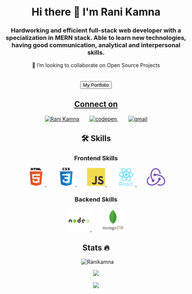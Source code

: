 <h1 align='center'>Hi there 👋 I'm Rani Kamna</h1>
<h3 align='center'>Hardworking and efficient full-stack web developer with a specialization in MERN stack. Able to learn new technologies, having good communication, analytical and interpersonal skills.</h3>
<!-- <li align="center">🌱 I’m currently learning Data Structure and MERN Stack</li> -->
<p align="center">👯 I’m looking to collaborate on Open Source Projects</p>
<h2 align='center'>
        <a href="https://rani-kamna-portfolio.vercel.app/"  target='_blank'>
        <button>My Portfolio</button>
</h2>
</p>

<!--
**RaniKamna/RaniKamna** is a ✨ _special_ ✨ repository because its `README.md` (this file) appears on your GitHub profile.

Here are some ideas to get you started:
- 🔭 I’m currently working on ...
- 🤔 I’m looking for help with ...
- 💬 Ask me about ...
- 📫 How to reach me: ...
- 😄 Pronouns: ...
- ⚡ Fun fact: ...
- 👷 
-->


<!-- <h2 align="center"> 🙋‍♂️ About me </h2> -->
<h2  align="center">Connect on</h2>
<p align="center">
<a href="https://www.linkedin.com/in/rani-kamna-b12b10197/" target="blank"><img align="center" src="https://raw.githubusercontent.com/rahuldkjain/github-profile-readme-generator/master/src/images/icons/Social/linked-in-alt.svg" alt="Rani Kamna" height="50" width="50"/></a>&nbsp;&nbsp;&nbsp;&nbsp;&nbsp;&nbsp;
<a href="https://codepen.io/ranik">
        <img src="https://cdn.freelogovectors.net/wp-content/uploads/2018/03/codepen-button-logo.png" alt="codepen" width='50' height='50' align='center'/>
</a>&nbsp;&nbsp;&nbsp;&nbsp;&nbsp;&nbsp;
<a href="mailto:ranikamna7251@gmail.com">  <img src="http://pngimg.com/uploads/google/google_PNG19639.png" alt="gmail" width='50' height='50'  align='center' /></a>
</p>
<h2 align="center">🛠 Skills</h2>
<h3 align="center">Frontend Skills</h3>
 <p align='center'>
        <a href="https://www.w3.org/html/" target="_blank"  align="center">
   <img src="https://raw.githubusercontent.com/devicons/devicon/master/icons/html5/html5-original-wordmark.svg" alt="html5" width="50" height="50" />
 </a>&nbsp;&nbsp;&nbsp;&nbsp;&nbsp;&nbsp;
 <a href="https://www.w3schools.com/css/" target="_blank">
    <img src="https://raw.githubusercontent.com/devicons/devicon/master/icons/css3/css3-original-wordmark.svg" alt="css3" width="50" height="50" />
 </a>&nbsp;&nbsp;&nbsp;&nbsp;&nbsp;&nbsp;
 <a href="https://developer.mozilla.org/en-US/docs/Web/JavaScript" target="_blank">
    <img src="https://raw.githubusercontent.com/devicons/devicon/master/icons/javascript/javascript-original.svg" alt="javascript" width="50" height="50" />
 </a>&nbsp;&nbsp;&nbsp;&nbsp;&nbsp;&nbsp;
 <a href="https://reactjs.org/" target="_blank">
    <img src="https://raw.githubusercontent.com/devicons/devicon/master/icons/react/react-original-wordmark.svg" alt="react" width="50" height="50" />
 </a>&nbsp;&nbsp;&nbsp;&nbsp;&nbsp;&nbsp;
 <a href="https://react-redux.js.org/introduction/getting-started">
    <img src="https://raw.githubusercontent.com/devicons/devicon/master/icons/redux/redux-original.svg" alt="redux" width="50" height="50" />
 </a>
 </p>
 <h3 align="center">Backend Skills</h3>
 <p align='center'>
         <a href="https://developer.mozilla.org/en-US/docs/Learn/Server-side/Express_Nodejs" target='_blank'>
    <img src="https://raw.githubusercontent.com/devicons/devicon/master/icons/nodejs/nodejs-original-wordmark.svg" alt="nodejs" width="60" height="60" />
 </a>&nbsp;&nbsp;&nbsp;&nbsp;&nbsp;&nbsp;
 <a href="https://docs.mongodb.com/manual/reference/command/">
     <img src="https://raw.githubusercontent.com/devicons/devicon/master/icons/mongodb/mongodb-original-wordmark.svg" alt="mongodb" width="60" height="60" />
 </a>
</p>
<h2 align="center">Stats  🔥</h2>
<p align="center">&nbsp;
<!--         <img align="center" src="https://github-readme-stats.vercel.app/api?username=RaniKamna&show_icons=true&locale=en" alt="RaniKamna" /> -->
        <img src="https://github-readme-stats.vercel.app/api?username=Ranikamna&show_icons=true&theme=radical&count_private=true&border_color=444&title_color=FC6401&icon_color=FC6401&bg_color=0D111700&text_color=969696&custom_title=Ranikamna+Github Stats"height:"200"  alt="Ranikamna" />

</p>
<p align="center">
<!--         <img align="center" src="https://github-readme-streak-stats.herokuapp.com/?user=RaniKamna&" alt="RaniKamna" /> -->
         <img width="400px" height:"200" src="http://github-readme-streak-stats.herokuapp.com?user=Ranikamna&border_color=444&background=0D111700&border=943BDD00&fire=CB0044&sideNums=FC6401&currStreakLabel=ff96e6e&currStreakNum=969696&sideLabels=FC6401&dates=969696&stroke=7F1DA2" />
</p>
<p align="center">
<!--         <img align="center" src="https://github-readme-stats.vercel.app/api/top-langs?username=RaniKamna&show_icons=true&locale=en&layout=compact" alt="RaniKamna" /> -->
           <img src="https://github-readme-stats.vercel.app/api/top-langs/?username=Ranikamna&layout=compact&bg_color=0d1117&text_color=FFF&border_color=444&title_color=00BFFF"  height="200"/>

</p>
